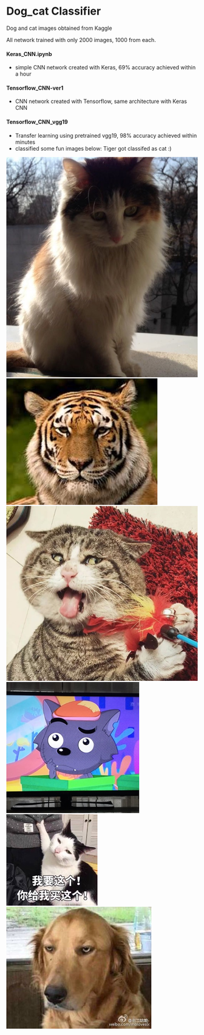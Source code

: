 # Dog_cat Classifier

Dog and cat images obtained from Kaggle

All network trained with only 2000 images, 1000 from each.

#### Keras_CNN.ipynb 
- simple CNN network created with Keras, 69% accuracy achieved within a hour

#### Tensorflow_CNN-ver1 
- CNN network created with Tensorflow, same architecture with Keras CNN

#### Tensorflow_CNN_vgg19 
- Transfer learning using pretrained vgg19, 98% accuracy achieved within minutes
- classified some fun images below: Tiger got classifed as cat :)


![Alt text](/test_6.jpg "Optional Title")
![Alt text](/test_5.jpg "Optional Title")
![Alt text](/test_1.jpg "Optional Title")
![Alt text](/test_2.jpg "Optional Title")
![Alt text](/test_3.jpg "Optional Title")
![Alt text](/test_4.jpg "Optional Title")

